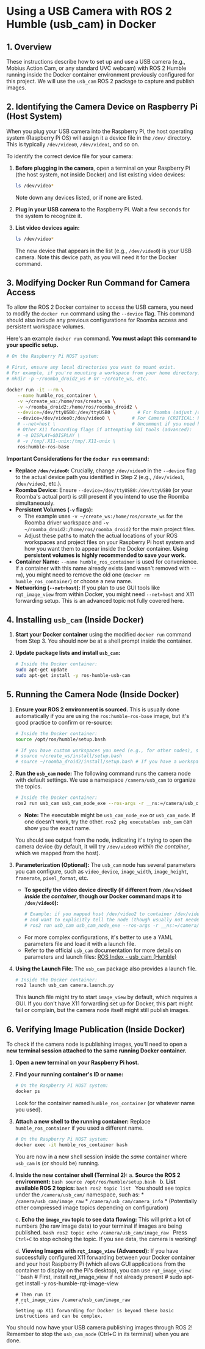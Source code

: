 # Using a USB Camera with ROS 2 Humble (usb_cam) in Docker

## 1. Overview

These instructions describe how to set up and use a USB camera (e.g., Mobius Action Cam, or any standard UVC webcam) with ROS 2 Humble running inside the Docker container environment previously configured for this project. We will use the `usb_cam` ROS 2 package to capture and publish images.

## 2. Identifying the Camera Device on Raspberry Pi (Host System)

When you plug your USB camera into the Raspberry Pi, the host operating system (Raspberry Pi OS) will assign it a device file in the `/dev/` directory. This is typically `/dev/video0`, `/dev/video1`, and so on.

To identify the correct device file for your camera:

1.  **Before plugging in the camera**, open a terminal on your Raspberry Pi (the host system, not inside Docker) and list existing video devices:
    ```bash
    ls /dev/video*
    ```
    Note down any devices listed, or if none are listed.

2.  **Plug in your USB camera** to the Raspberry Pi. Wait a few seconds for the system to recognize it.

3.  **List video devices again:**
    ```bash
    ls /dev/video*
    ```
    The new device that appears in the list (e.g., `/dev/video0`) is your USB camera. Note this device path, as you will need it for the Docker command.

## 3. Modifying Docker Run Command for Camera Access

To allow the ROS 2 Docker container to access the USB camera, you need to modify the `docker run` command using the `--device` flag. This command should also include any previous configurations for Roomba access and persistent workspace volumes.

Here's an example `docker run` command. **You must adapt this command to your specific setup.**

```bash
# On the Raspberry Pi HOST system:

# First, ensure any local directories you want to mount exist.
# For example, if you're mounting a workspace from your home directory:
# mkdir -p ~/roomba_droid2_ws # Or ~/create_ws, etc.

docker run -it --rm \
    --name humble_ros_container \
    -v ~/create_ws:/home/ros/create_ws \
    -v ~/roomba_droid2:/home/ros/roomba_droid2 \
    --device=/dev/ttyUSB0:/dev/ttyUSB0 \        # For Roomba (adjust /dev/ttyUSB0 if different)
    --device=/dev/video0:/dev/video0 \        # For Camera (CRITICAL: Replace /dev/video0 with YOUR camera device identified in step 2)
    # --net=host \                            # Uncomment if you need host networking (e.g., for X11 forwarding later)
    # Other X11 forwarding flags if attempting GUI tools (advanced):
    # -e DISPLAY=$DISPLAY \
    # -v /tmp/.X11-unix:/tmp/.X11-unix \
    ros:humble-ros-base
```

**Important Considerations for the `docker run` command:**

*   **Replace `/dev/video0`:**  Crucially, change `/dev/video0` in the `--device` flag to the actual device path you identified in Step 2 (e.g., `/dev/video1`, `/dev/video2`, etc.).
*   **Roomba Device:** Ensure `--device=/dev/ttyUSB0:/dev/ttyUSB0` (or your Roomba's actual port) is still present if you intend to use the Roomba simultaneously.
*   **Persistent Volumes (`-v` flags):**
    *   The example uses `-v ~/create_ws:/home/ros/create_ws` for the Roomba driver workspace and `-v ~/roomba_droid2:/home/ros/roomba_droid2` for the main project files.
    *   Adjust these paths to match the actual locations of your ROS workspaces and project files on your Raspberry Pi host system and how you want them to appear inside the Docker container. **Using persistent volumes is highly recommended to save your work.**
*   **Container Name:** `--name humble_ros_container` is used for convenience. If a container with this name already exists (and wasn't removed with `--rm`), you might need to remove the old one (`docker rm humble_ros_container`) or choose a new name.
*   **Networking (`--net=host`):** If you plan to use GUI tools like `rqt_image_view` from within Docker, you might need `--net=host` and X11 forwarding setup. This is an advanced topic not fully covered here.

## 4. Installing `usb_cam` (Inside Docker)

1.  **Start your Docker container** using the modified `docker run` command from Step 3. You should now be at a shell prompt inside the container.

2.  **Update package lists and install `usb_cam`:**
    ```bash
    # Inside the Docker container:
    sudo apt-get update
    sudo apt-get install -y ros-humble-usb-cam
    ```

## 5. Running the Camera Node (Inside Docker)

1.  **Ensure your ROS 2 environment is sourced.** This is usually done automatically if you are using the `ros:humble-ros-base` image, but it's good practice to confirm or re-source:
    ```bash
    # Inside the Docker container:
    source /opt/ros/humble/setup.bash

    # If you have custom workspaces you need (e.g., for other nodes), source them too:
    # source ~/create_ws/install/setup.bash 
    # source ~/roomba_droid2/install/setup.bash # If you have a workspace for this project's nodes
    ```

2.  **Run the `usb_cam` node:**
    The following command runs the camera node with default settings. We use a namespace `/camera/usb_cam` to organize the topics.
    ```bash
    # Inside the Docker container:
    ros2 run usb_cam usb_cam_node_exe --ros-args -r __ns:=/camera/usb_cam
    ```
    *   **Note:** The executable might be `usb_cam_node_exe` or `usb_cam_node`. If one doesn't work, try the other. `ros2 pkg executables usb_cam` can show you the exact name.

    You should see output from the node, indicating it's trying to open the camera device (by default, it will try `/dev/video0` *within the container*, which we mapped from the host).

3.  **Parameterization (Optional):**
    The `usb_cam` node has several parameters you can configure, such as `video_device`, `image_width`, `image_height`, `framerate`, `pixel_format`, etc.
    *   **To specify the video device directly (if different from `/dev/video0` *inside the container*, though our Docker command maps it to `/dev/video0`):**
        ```bash
        # Example: if you mapped host /dev/video2 to container /dev/video2
        # and want to explicitly tell the node (though usually not needed with our mapping)
        # ros2 run usb_cam usb_cam_node_exe --ros-args -r __ns:=/camera/usb_cam -p video_device:=/dev/video0 
        ```
    *   For more complex configurations, it's better to use a YAML parameters file and load it with a launch file.
    *   Refer to the official `usb_cam` documentation for more details on parameters and launch files: [ROS Index - usb_cam (Humble)](https://index.ros.org/p/usb_cam/#humble)

4.  **Using the Launch File:**
    The `usb_cam` package also provides a launch file.
    ```bash
    # Inside the Docker container:
    ros2 launch usb_cam camera.launch.py
    ```
    This launch file might try to start `image_view` by default, which requires a GUI. If you don't have X11 forwarding set up for Docker, this part might fail or complain, but the camera node itself might still publish images.

## 6. Verifying Image Publication (Inside Docker)

To check if the camera node is publishing images, you'll need to open a **new terminal session attached to the same running Docker container.**

1.  **Open a new terminal on your Raspberry Pi host.**

2.  **Find your running container's ID or name:**
    ```bash
    # On the Raspberry Pi HOST system:
    docker ps
    ```
    Look for the container named `humble_ros_container` (or whatever name you used).

3.  **Attach a new shell to the running container:**
    Replace `humble_ros_container` if you used a different name.
    ```bash
    # On the Raspberry Pi HOST system:
    docker exec -it humble_ros_container bash
    ```
    You are now in a new shell session inside the *same* container where `usb_cam` is (or should be) running.

4.  **Inside the new container shell (Terminal 2):**
    a.  **Source the ROS 2 environment:**
        ```bash
        source /opt/ros/humble/setup.bash
        ```
    b.  **List available ROS 2 topics:**
        ```bash
        ros2 topic list
        ```
        You should see topics under the `/camera/usb_cam/` namespace, such as:
        *   `/camera/usb_cam/image_raw`
        *   `/camera/usb_cam/camera_info`
        *   (Potentially other compressed image topics depending on configuration)

    c.  **Echo the `image_raw` topic to see data flowing:**
        This will print a lot of numbers (the raw image data) to your terminal if images are being published.
        ```bash
        ros2 topic echo /camera/usb_cam/image_raw
        ```
        Press `Ctrl+C` to stop echoing the topic. If you see data, the camera is working!

    d.  **Viewing Images with `rqt_image_view` (Advanced):**
        If you have successfully configured X11 forwarding between your Docker container and your host Raspberry Pi (which allows GUI applications from the container to display on the Pi's desktop), you can use `rqt_image_view`:
        ```bash
        # First, install rqt_image_view if not already present
        # sudo apt-get install -y ros-humble-rqt-image-view
        
        # Then run it
        # rqt_image_view /camera/usb_cam/image_raw
        ```
        Setting up X11 forwarding for Docker is beyond these basic instructions and can be complex.

You should now have your USB camera publishing images through ROS 2! Remember to stop the `usb_cam_node` (Ctrl+C in its terminal) when you are done.
```
